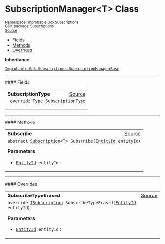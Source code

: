 
# SubscriptionManager&lt;T&gt; Class
<sup>
Namespace: Improbable.Gdk.<a href="{{.Site.BaseURL}}/api/subscriptions-index">Subscriptions</a><br/>
GDK package: Subscriptions<br/>
<a href="https://www.github.com/spatialos/gdk-for-unity/blob/88a422dc255ef1d47ee9385f226ca439f31c000b/workers/unity/Packages/io.improbable.gdk.core/Subscriptions/SubscriptionManagerBase.cs/#L15">Source</a>
<style>
a code {
                    padding: 0em 0.25em!important;
}
code {
                    background-color: #ffffff!important;
}
</style>
</sup>
<nav id="pageToc" class="page-toc"><ul><li><a href="#fields">Fields</a>
<li><a href="#methods">Methods</a>
<li><a href="#overrides">Overrides</a>
</ul></nav>



</p>

<b>Inheritance</b>

<code><a href="{{.Site.BaseURL}}/api/subscriptions/subscription-manager-base">Improbable.Gdk.Subscriptions.SubscriptionManagerBase</a></code>






</p>
<hr style="width:100%; border-top-color:#d8d8d8" />
#### Fields


</p>




<table width="100%">
    <tr>
        <td style="border-right:none"><a id="subscriptiontype"></a><b>SubscriptionType</b></td>
        <td style="border-left:none; text-align:right"><a href="https://www.github.com/spatialos/gdk-for-unity/blob/88a422dc255ef1d47ee9385f226ca439f31c000b/workers/unity/Packages/io.improbable.gdk.core/Subscriptions/SubscriptionManagerBase.cs/#L19">Source</a></td>
    </tr>
    <tr>
        <td colspan="2">
<code> override Type SubscriptionType</code></p>


</td>
    </tr>
</table>








</p>
<hr style="width:100%; border-top-color:#d8d8d8" />
#### Methods


</p>




<table width="100%">
    <tr>
        <td style="border-right:none"><a id="subscribe-entityid"></a><b>Subscribe</b></td>
        <td style="border-left:none; text-align:right"><a href="https://www.github.com/spatialos/gdk-for-unity/blob/88a422dc255ef1d47ee9385f226ca439f31c000b/workers/unity/Packages/io.improbable.gdk.core/Subscriptions/SubscriptionManagerBase.cs/#L17">Source</a></td>
    </tr>
    <tr>
        <td colspan="2">
<code>abstract <a href="{{.Site.BaseURL}}/api/subscriptions/subscription">Subscription</a>&lt;T&gt; Subscribe(<a href="{{.Site.BaseURL}}/api/core/entity-id">EntityId</a> entityId)</code></p>



</p>

<b>Parameters</b>

<ul>
<li><code><a href="{{.Site.BaseURL}}/api/core/entity-id">EntityId</a> entityId</code> : </li>
</ul>





</td>
    </tr>
</table>




</p>
<hr style="width:100%; border-top-color:#d8d8d8" />
#### Overrides


</p>




<table width="100%">
    <tr>
        <td style="border-right:none"><a id="subscribetypeerased-entityid"></a><b>SubscribeTypeErased</b></td>
        <td style="border-left:none; text-align:right"><a href="https://www.github.com/spatialos/gdk-for-unity/blob/88a422dc255ef1d47ee9385f226ca439f31c000b/workers/unity/Packages/io.improbable.gdk.core/Subscriptions/SubscriptionManagerBase.cs/#L21">Source</a></td>
    </tr>
    <tr>
        <td colspan="2">
<code>override <a href="{{.Site.BaseURL}}/api/subscriptions/i-subscription">ISubscription</a> SubscribeTypeErased(<a href="{{.Site.BaseURL}}/api/core/entity-id">EntityId</a> entityId)</code></p>



</p>

<b>Parameters</b>

<ul>
<li><code><a href="{{.Site.BaseURL}}/api/core/entity-id">EntityId</a> entityId</code> : </li>
</ul>





</td>
    </tr>
</table>




